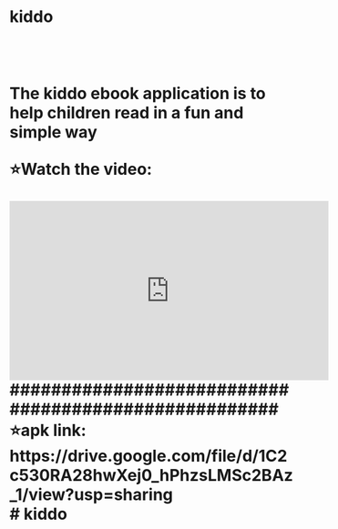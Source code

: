 <h1> kiddo<h1/> <br />

The kiddo ebook application is to help children read in a fun and simple way <br />

⭐Watch the video:
<iframe width="560" height="315" src="https://www.youtube.com/embed/TMoiN81ynrc" title="YouTube video player" frameborder="0" allow="accelerometer; autoplay; clipboard-write; encrypted-media; gyroscope; picture-in-picture; web-share" allowfullscreen></iframe><br />
#####################################################
⭐apk link:
https://drive.google.com/file/d/1C2c530RA28hwXej0_hPhzsLMSc2BAz_1/view?usp=sharing
<br />
#   k i d d o 
 
 
